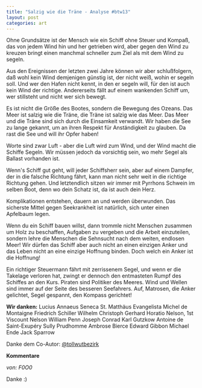 ```yaml
---
title: "Salzig wie die Träne - Analyse #btw13"
layout: post
categories: art
---
```

Ohne Grundsätze ist der Mensch wie ein Schiff ohne Steuer und Kompaß, das von jedem Wind hin und her getrieben wird, aber gegen den Wind zu kreuzen bringt einen manchmal schneller zum Ziel als mit dem Wind zu segeln.

Aus den Ereignissen der letzten zwei Jahre können wir aber schlußfolgern, daß wohl kein Wind demjenigen günstig ist, der nicht weiß, wohin er segeln soll. Und wer den Hafen nicht kennt, in den er segeln will, für den ist auch kein Wind der richtige. Andererseits fällt auf einem wankenden Schiff um, wer stillsteht und nicht wer sich bewegt.

Es ist nicht die Größe des Bootes, sondern die Bewegung des Ozeans. Das Meer ist salzig wie die Träne, die Träne ist salzig wie das Meer. Das Meer und die Träne sind sich durch die Einsamkeit verwandt. Wir haben die See zu lange gekannt, um an ihren Respekt für Anständigkeit zu glauben. Da rast die See und will ihr Opfer haben!

Worte sind zwar Luft - aber die Luft wird zum Wind, und der Wind macht die Schiffe Segeln. Wir müssen jedoch da vorsichtig sein, wo mehr Segel als Ballast vorhanden ist.

Wenn's Schiff gut geht, will jeder Schiffsherr sein, aber auf einem Dampfer, der in die falsche Richtung fährt, kann man nicht sehr weit in die richtige Richtung gehen. Und letztendlich sitzen wir immer mit Pyrrhons Schwein im selben Boot, denn wo dein Schatz ist, da ist auch dein Herz.

Komplikationen entstehen, dauern an und werden überwunden. Das sicherste Mittel gegen Seekrankheit ist natürlich, sich unter einen Apfelbaum legen.

Wenn du ein Schiff bauen willst, dann trommle nicht Menschen zusammen um Holz zu beschaffen, Aufgaben zu vergeben und die Arbeit einzuteilen, sondern lehre die Menschen die Sehnsucht nach dem weiten, endlosen Meer! Wir dürfen das Schiff aber auch nicht an einen einzigen Anker und das Leben nicht an eine einzige Hoffnung binden. Doch welch ein Anker ist die Hoffnung!

Ein richtiger Steuermann fährt mit zerrissenem Segel, und wenn er die Takelage verloren hat, zwingt er dennoch den entmasteten Rumpf des Schiffes an den Kurs.
Piraten sind Politiker des Meeres. Wind und Wellen sind immer auf der Seite des besseren Seefahrers.
Auf, Matrosen, die Anker gelichtet, Segel gespannt, den Kompass gerichtet!


__Wir danken:__
Lucius Annaeus Seneca
St. Matthäus Evangelista
Michel de Montaigne
Friedrich Schiller
Wilhelm Christoph Gerhard
Horatio Nelson, 1st Viscount Nelson
William Penn
Joseph Conrad
Karl Gutzkow
Antoine de Saint-Exupéry
Sully Prudhomme
Ambrose Bierce
Edward Gibbon
Michael Ende
Jack Sparrow

Danke dem Co-Autor: <a href="https://twitter.com/tollwutbezirk">@tollwutbezirk</a>
		

__Kommentare__
			
_von: F0O0_
			
Danke :)


